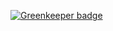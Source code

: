 

[![Greenkeeper badge](https://badges.greenkeeper.io/sethbergman/drglen.svg)](https://greenkeeper.io/)
